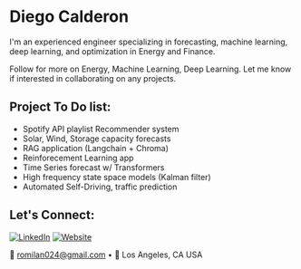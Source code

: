 # Diego Calderon 

I'm an experienced engineer specializing in forecasting, machine learning, deep learning, and optimization in Energy and Finance.

Follow for more on Energy, Machine Learning, Deep Learning.  Let me know if interested in collaborating on any projects.

## Project To Do list:
- Spotify API playlist Recommender system
- Solar, Wind, Storage capacity forecasts
- RAG application (Langchain + Chroma)
- Reinforecement Learning app
- Time Series forecast w/ Transformers
- High frequency state space models (Kalman filter)
- Automated Self-Driving, traffic prediction

## Let's Connect:
[![LinkedIn](https://img.shields.io/badge/LinkedIn-%230077B5.svg?&style=flat&logo=linkedin&logoColor=white)]([https://www.linkedin.com/in/diegocalderon/])
[![Website](https://img.shields.io/badge/Website-%23323232?&style=flat&logo=internet-archive&logoColor=white)](https://romilan24.github.io/data_science_portfolio/])

📧 romilan024@gmail.com • 📍 Los Angeles, CA USA
